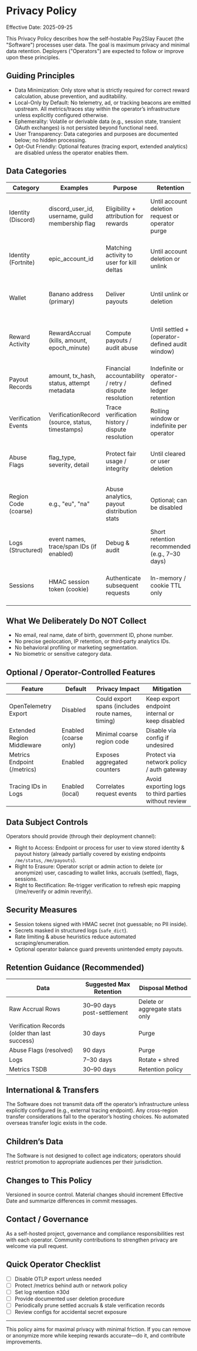 # Privacy Policy

Effective Date: 2025-09-25

This Privacy Policy describes how the self-hostable Pay2Slay Faucet (the "Software") processes user data. The goal is maximum privacy and minimal data retention. Deployers ("Operators") are expected to follow or improve upon these principles.

## Guiding Principles
- Data Minimization: Only store what is strictly required for correct reward calculation, abuse prevention, and auditability.
- Local-Only by Default: No telemetry, ad, or tracking beacons are emitted upstream. All metrics/traces stay within the operator’s infrastructure unless explicitly configured otherwise.
- Ephemerality: Volatile or derivable data (e.g., session state, transient OAuth exchanges) is not persisted beyond functional need.
- User Transparency: Data categories and purposes are documented below; no hidden processing.
- Opt-Out Friendly: Optional features (tracing export, extended analytics) are disabled unless the operator enables them.

## Data Categories
| Category | Examples | Purpose | Retention | Notes |
|----------|----------|---------|-----------|-------|
| Identity (Discord) | discord_user_id, username, guild membership flag | Eligibility + attribution for rewards | Until account deletion request or operator purge | No privileged scopes requested beyond identity+guild check. |
| Identity (Fortnite) | epic_account_id | Matching activity to user for kill deltas | Until account deletion or unlink | Sourced via Yunite mapping; not shared externally. |
| Wallet | Banano address (primary) | Deliver payouts | Until unlink or deletion | Multiple addresses optional; only primary used for payouts. |
| Reward Activity | RewardAccrual (kills, amount, epoch_minute) | Compute payouts / audit abuse | Until settled + (operator-defined audit window) | Could be pruned after payout finalization if operator chooses. |
| Payout Records | amount, tx_hash, status, attempt metadata | Financial accountability / retry / dispute resolution | Indefinite or operator-defined ledger retention | tx_hash may be public on-chain anyway. |
| Verification Events | VerificationRecord (source, status, timestamps) | Trace verification history / dispute resolution | Rolling window or indefinite per operator | Can be aggressively trimmed (keep last successful). |
| Abuse Flags | flag_type, severity, detail | Protect fair usage / integrity | Until cleared or user deletion | Only heuristic summaries; no raw IP storage. |
| Region Code (coarse) | e.g., "eu", "na" | Abuse analytics, payout distribution stats | Optional; can be disabled | Derived from header or coarse IP mapping; never precise geo. |
| Logs (Structured) | event names, trace/span IDs (if enabled) | Debug & audit | Short retention recommended (e.g., 7–30 days) | Exclude secrets via masking helper. |
| Sessions | HMAC session token (cookie) | Authenticate subsequent requests | In-memory / cookie TTL only | Tokens are opaque & revocable by clearing cookie. |

## What We Deliberately Do NOT Collect
- No email, real name, date of birth, government ID, phone number.
- No precise geolocation, IP retention, or third‑party analytics IDs.
- No behavioral profiling or marketing segmentation.
- No biometric or sensitive category data.

## Optional / Operator-Controlled Features
| Feature | Default | Privacy Impact | Mitigation |
|---------|---------|----------------|------------|
| OpenTelemetry Export | Disabled | Could export spans (includes route names, timing) | Keep export endpoint internal or keep disabled |
| Extended Region Middleware | Enabled (coarse only) | Minimal coarse region code | Disable via config if undesired |
| Metrics Endpoint (/metrics) | Enabled | Exposes aggregated counters | Protect via network policy / auth gateway |
| Tracing IDs in Logs | Enabled (local) | Correlates request events | Avoid exporting logs to third parties without review |

## Data Subject Controls
Operators should provide (through their deployment channel):
- Right to Access: Endpoint or process for user to view stored identity & payout history (already partially covered by existing endpoints `/me/status`, `/me/payouts`).
- Right to Erasure: Operator script or admin action to delete (or anonymize) user, cascading to wallet links, accruals (settled), flags, sessions.
- Right to Rectification: Re-trigger verification to refresh epic mapping (/me/reverify or admin reverify).

## Security Measures
- Session tokens signed with HMAC secret (not guessable; no PII inside).
- Secrets masked in structured logs (`safe_dict`).
- Rate limiting & abuse heuristics reduce automated scraping/enumeration.
- Optional operator balance guard prevents unintended empty payouts.

## Retention Guidance (Recommended)
| Data | Suggested Max Retention | Disposal Method |
|------|-------------------------|-----------------|
| Raw Accrual Rows | 30–90 days post-settlement | Delete or aggregate stats only |
| Verification Records (older than last success) | 30 days | Purge | 
| Abuse Flags (resolved) | 90 days | Purge |
| Logs | 7–30 days | Rotate + shred |
| Metrics TSDB | 30–90 days | Retention policy |

## International & Transfers
The Software does not transmit data off the operator’s infrastructure unless explicitly configured (e.g., external tracing endpoint). Any cross-region transfer considerations fall to the operator’s hosting choices. No automated overseas transfer logic exists in the code.

## Children’s Data
The Software is not designed to collect age indicators; operators should restrict promotion to appropriate audiences per their jurisdiction.

## Changes to This Policy
Versioned in source control. Material changes should increment Effective Date and summarize differences in commit messages.

## Contact / Governance
As a self-hosted project, governance and compliance responsibilities rest with each operator. Community contributions to strengthen privacy are welcome via pull request.

## Quick Operator Checklist
- [ ] Disable OTLP export unless needed
- [ ] Protect /metrics behind auth or network policy
- [ ] Set log retention ≤30d
- [ ] Provide documented user deletion procedure
- [ ] Periodically prune settled accruals & stale verification records
- [ ] Review configs for accidental secret exposure

---
This policy aims for maximal privacy with minimal friction. If you can remove or anonymize more while keeping rewards accurate—do it, and contribute improvements.
